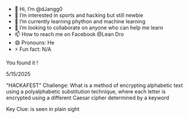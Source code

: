 - 👋 Hi, I’m @dJangg0
- 👀 I’m interested in sports and hacking but still newbie
- 🌱 I’m currently learning phython and machine learning
- 💞️ I’m looking to collaborate on anyone who can help me learn
- 📫 How to reach me on Facebook @Lean Dro
- 😄 Pronouns: He
- ⚡ Fun fact: N/A

You found it !

5/15/2025


"HACKAFEST" Challenge:
What is a method of encrypting alphabetic text using a polyalphabetic substitution technique, where each letter is encrypted using a different Caesar cipher determined by a keyword


Key Clue: is seen in plain sight
